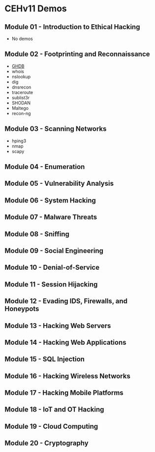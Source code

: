 # CEHv11 Demos

## Module 01 - Introduction to Ethical Hacking

* No demos

## Module 02 - Footprinting and Reconnaissance

* [GHDB](https://www.exploit-db.com/google-hacking-database)
* whois
* nslookup
* dig
* dnsrecon
* traceroute
* sublist3r
* SHODAN
* Maltego
* recon-ng

## Module 03 - Scanning Networks

* hping3
* nmap
* scapy

## Module 04 - Enumeration


## Module 05 - Vulnerability Analysis


## Module 06 - System Hacking


## Module 07 - Malware Threats


## Module 08 - Sniffing


## Module 09 - Social Engineering


## Module 10 - Denial-of-Service


## Module 11 - Session Hijacking


## Module 12 - Evading IDS, Firewalls, and Honeypots


## Module 13 - Hacking Web Servers



## Module 14 - Hacking Web Applications



## Module 15 - SQL Injection


## Module 16 - Hacking Wireless Networks


## Module 17 - Hacking Mobile Platforms


## Module 18 - IoT and OT Hacking


## Module 19 - Cloud Computing


## Module 20 - Cryptography



